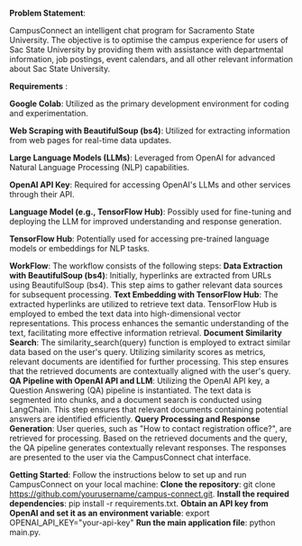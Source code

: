 **Problem Statement**: 

CampusConnect an intelligent chat program for Sacramento State University. The objective is to optimise the campus experience for users of Sac State University by providing them with assistance with departmental information, job postings, event calendars, and all other relevant information about Sac State University.

**Requirements** :

****Google Colab****: Utilized as the primary development environment for coding and experimentation.

****Web Scraping with BeautifulSoup (bs4)****: Utilized for extracting information from web pages for real-time data updates.

****Large Language Models (LLMs)****: Leveraged from OpenAI for advanced Natural Language Processing (NLP) capabilities.

****OpenAI API Key****: Required for accessing OpenAI's LLMs and other services through their API.

****Language Model (e.g., TensorFlow Hub)****: Possibly used for fine-tuning and deploying the LLM for improved understanding and response generation.

****TensorFlow Hub****: Potentially used for accessing pre-trained language models or embeddings for NLP tasks.

**WorkFlow**:
The workflow consists of the following steps:
****Data Extraction with BeautifulSoup (bs4)****:
Initially, hyperlinks are extracted from URLs using BeautifulSoup (bs4).
This step aims to gather relevant data sources for subsequent processing.
****Text Embedding with TensorFlow Hub****:
The extracted hyperlinks are utilized to retrieve text data.
TensorFlow Hub is employed to embed the text data into high-dimensional vector representations.
This process enhances the semantic understanding of the text, facilitating more effective information retrieval.
****Document Similarity Search****:
The similarity_search(query) function is employed to extract similar data based on the user's query.
Utilizing similarity scores as metrics, relevant documents are identified for further processing.
This step ensures that the retrieved documents are contextually aligned with the user's query.
****QA Pipeline with OpenAI API and LLM****:
Utilizing the OpenAI API key, a Question Answering (QA) pipeline is instantiated.
The text data is segmented into chunks, and a document search is conducted using LangChain.
This step ensures that relevant documents containing potential answers are identified efficiently.
****Query Processing and Response Generation****:
User queries, such as "How to contact registration office?", are retrieved for processing.
Based on the retrieved documents and the query, the QA pipeline generates contextually relevant responses.
The responses are presented to the user via the CampusConnect chat interface.

**Getting Started**:
Follow the instructions below to set up and run CampusConnect on your local machine:
****Clone the repository****: git clone https://github.com/yourusername/campus-connect.git.
****Install the required dependencies****: pip install -r requirements.txt.
****Obtain an API key from OpenAI and set it as an environment variable****: export OPENAI_API_KEY="your-api-key"
****Run the main application file****: python main.py.






